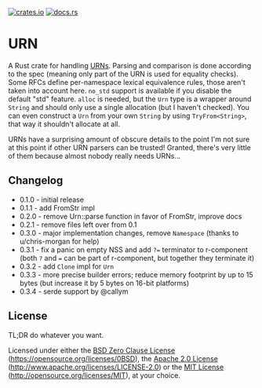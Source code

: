 [![crates.io](https://img.shields.io/crates/v/urn.svg)](https://crates.io/crates/urn) [![docs.rs](https://docs.rs/urn/badge.svg)](https://docs.rs/urn)

# URN

A Rust crate for handling [URNs](https://datatracker.ietf.org/doc/html/rfc8141). Parsing and comparison is done according to the spec (meaning only part of the URN is used for equality checks). Some RFCs define per-namespace lexical equivalence rules, those aren't taken into account here. `no_std` support is available if you disable the default "std" feature. `alloc` is needed, but the `Urn` type is a wrapper around `String` and should only use a single allocation (but I haven't checked). You can even construct a `Urn` from your own `String` by using `TryFrom<String>`, that way it shouldn't allocate at all.

URNs have a surprising amount of obscure details to the point I'm not sure at this point if other URN parsers can be trusted! Granted, there's very little of them because almost nobody really needs URNs...

## Changelog

- 0.1.0 - initial release
- 0.1.1 - add FromStr impl
- 0.2.0 - remove Urn::parse function in favor of FromStr, improve docs
- 0.2.1 - remove files left over from 0.1
- 0.3.0 - major implementation changes, remove `Namespace` (thanks to u/chris-morgan for help)
- 0.3.1 - fix a panic on empty NSS and add `?=` terminator to r-component (both `?` and `=` can be part of r-component, but together they terminate it)
- 0.3.2 - add `Clone` impl for `Urn`
- 0.3.3 - more precise builder errors; reduce memory footprint by up to 15 bytes (but increase it by 5 bytes on 16-bit platforms)
- 0.3.4 - serde support by @callym

## License

TL;DR do whatever you want.

Licensed under either the [BSD Zero Clause License](LICENSE-0BSD) (https://opensource.org/licenses/0BSD), the [Apache 2.0 License](LICENSE-APACHE) (http://www.apache.org/licenses/LICENSE-2.0) or the [MIT License](LICENSE-MIT) (http://opensource.org/licenses/MIT), at your choice.

